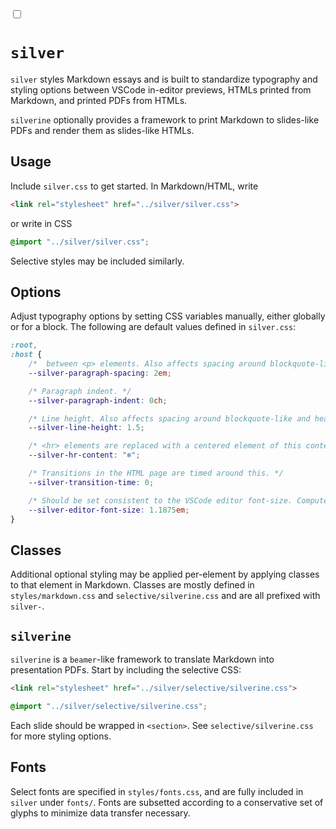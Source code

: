 <!-- It is not necessary to directly import stylesheets in each Markdown file if `settings.json` points to the correct stylesheet. However, printing Bare HTML will not include the stylesheets in `settings.json`, so while printing, the HTML link is still needed. -->
<link rel="stylesheet" href="silver.css">

<!-- Theme toggle allows for toggling of light/dark theme in browser only. This also affects the print theme in `silverine`. -->
<input type="checkbox" class="silver-theme-toggle" enabled />

# `silver`

`silver` styles Markdown essays and is built to standardize typography and styling options between VSCode in-editor previews, HTMLs printed from Markdown, and printed PDFs from HTMLs.

`silverine` optionally provides a framework to print Markdown to slides-like PDFs and render them as slides-like HTMLs.

## Usage

Include `silver.css` to get started. In Markdown/HTML, write

```html
<link rel="stylesheet" href="../silver/silver.css">
```

or write in CSS

```css
@import "../silver/silver.css";
```

Selective styles may be included similarly.

## Options

Adjust typography options by setting CSS variables manually, either globally or for a block. The following are default values defined in `silver.css`:

```css
:root,
:host {
	/*  between <p> elements. Also affects spacing around blockquote-like and header-like elements. */
	--silver-paragraph-spacing: 2em;

	/* Paragraph indent. */
	--silver-paragraph-indent: 0ch;

	/* Line height. Also affects spacing around blockquote-like and header-like elements. */
	--silver-line-height: 1.5;

	/* <hr> elements are replaced with a centered element of this content. */
	--silver-hr-content: "❄";

	/* Transitions in the HTML page are timed around this. */
	--silver-transition-time: 0;

	/* Should be set consistent to the VSCode editor font-size. Compute this by taking font-size / 16px; i.e. 1.1875 corresponds to a VSCode font-size of 16px. */
	--silver-editor-font-size: 1.1875em;
}
```

## Classes

Additional optional styling may be applied per-element by applying classes to that element in Markdown. Classes are mostly defined in `styles/markdown.css` and `selective/silverine.css` and are all prefixed with `silver-`.

## `silverine`

`silverine` is a `beamer`-like framework to translate Markdown into presentation PDFs. Start by including the selective CSS:

```html
<link rel="stylesheet" href="../silver/selective/silverine.css">
```

```css
@import "../silver/selective/silverine.css";
```

Each slide should be wrapped in `<section>`. See `selective/silverine.css` for more styling options.

## Fonts

Select fonts are specified in `styles/fonts.css`, and are fully included in `silver` under `fonts/`. Fonts are subsetted according to a conservative set of glyphs to minimize data transfer necessary.
